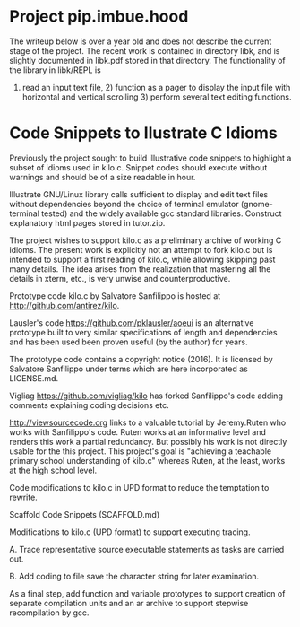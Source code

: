 # Project pip.imbue.hood 

  The writeup below is over a year old and does not describe the 
  current stage of the project. The recent work is contained in 
  directory libk, and is slightly documented in libk.pdf stored in
  that directory. The functionality of the library in libk/REPL is
  1) read an input text file, 2) function as a pager to display the 
  input file with horizontal and vertical scrolling 3) perform several 
  text editing functions. 

# Code Snippets to Ilustrate C Idioms 

  Previously the project sought to
  build illustrative code snippets to highlight a subset of idioms
  used in kilo.c. Snippet codes should execute without warnings and
  should be of a size readable in hour. 

  Illustrate GNU/Linux library calls sufficient to 
  display and edit text files without dependencies beyond the choice 
  of terminal emulator (gnome-terminal tested) and the widely available
  gcc standard libraries. Construct explanatory html pages stored in 
  tutor.zip.

  The project wishes to support kilo.c as a preliminary archive of 
  working C idioms. The present work is explicitly not an attempt to 
  fork kilo.c but is intended to support a first reading of kilo.c, 
  while allowing skipping past many details. The idea arises from
  the realization that mastering all the details in xterm, etc., is
  very unwise and counterproductive. 

  Prototype code kilo.c by Salvatore Sanfilippo is hosted at
  http://github.com/antirez/kilo.

  Lausler's code https://github.com/pklausler/aoeui is an alternative
  prototype built to very similar specifications of length and
  dependencies and has been used been proven useful (by the author)
  for years. 

  The prototype code contains a copyright notice (2016). It is 
  licensed by Salvatore Sanfilippo under terms which are here 
  incorporated as LICENSE.md. 

  Vigliag https://github.com/vigliag/kilo has forked Sanfilippo's code 
  adding comments explaining coding decisions etc.

  http://viewsourcecode.org links to a valuable tutorial by Jeremy.Ruten
  who works with Sanfilippo's code. Ruten works at an informative level and 
  renders this work a partial redundancy. But possibly his work is 
  not directly usable for the this project. This project's
  goal is "achieving a teachable primary school understanding of kilo.c"
  whereas Ruten, at the least, works at the high school level.
  
  Code modifications to kilo.c in UPD format to reduce the temptation to 
  rewrite.

  Scaffold Code Snippets (SCAFFOLD.md)

  Modifications to kilo.c (UPD format) to support executing tracing.
  
  A. Trace representative source executable statements as tasks are
     carried out.

  B. Add coding to file save the character string for later examination. 

  As a final step, add function and variable prototypes to support creation of
  separate compilation units and an ar archive to support stepwise recompilation
  by gcc.

